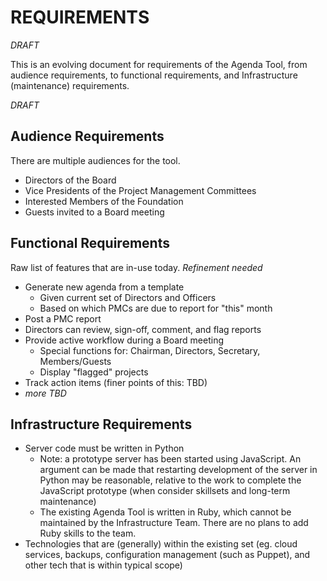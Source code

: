 # REQUIREMENTS

*DRAFT*

This is an evolving document for requirements of the Agenda Tool,
from audience requirements, to functional requirements, and
Infrastructure (maintenance) requirements.

*DRAFT*

## Audience Requirements

There are multiple audiences for the tool.

* Directors of the Board
* Vice Presidents of the Project Management Committees
* Interested Members of the Foundation
* Guests invited to a Board meeting


## Functional Requirements

Raw list of features that are in-use today.
*Refinement needed*

* Generate new agenda from a template
  * Given current set of Directors and Officers
  * Based on which PMCs are due to report for "this" month
* Post a PMC report
* Directors can review, sign-off, comment, and flag reports
* Provide active workflow during a Board meeting
  * Special functions for: Chairman, Directors, Secretary, Members/Guests
  * Display "flagged" projects
* Track action items (finer points of this: TBD)
* *more TBD*

## Infrastructure Requirements

* Server code must be written in Python
  * Note: a prototype server has been started using JavaScript. An argument
    can be made that restarting development of the server in Python may be
    reasonable, relative to the work to complete the JavaScript prototype
    (when consider skillsets and long-term maintenance)
  * The existing Agenda Tool is written in Ruby, which cannot be maintained
    by the Infrastructure Team. There are no plans to add Ruby skills to
    the team.
* Technologies that are (generally) within the existing set (eg. cloud
  services, backups, configuration management (such as Puppet), and other
  tech that is within typical scope)
